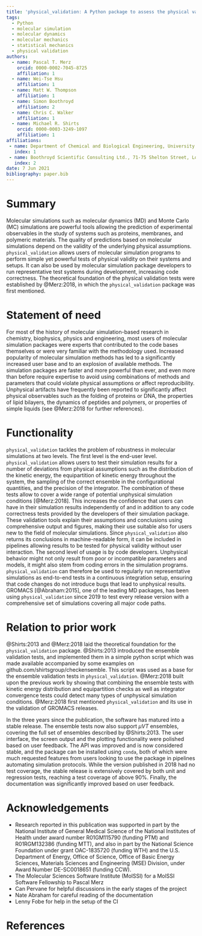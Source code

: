 ```yaml
---
title: 'physical_validation: A Python package to assess the physical validity of molecular simulation results'
tags:
  - Python
  - molecular simulation
  - molecular dynamics
  - molecular mechanics
  - statistical mechanics
  - physical validation
authors:
  - name: Pascal T. Merz
    orcid: 0000-0002-7045-8725
    affiliation: 1
  - name: Wei-Tse Hsu
    affiliation: 1
  - name: Matt W. Thompson
    affiliation: 1
  - name: Simon Boothroyd
    affiliation: 2
  - name: Chris C. Walker
    affiliation: 1
  - name: Michael R. Shirts
    orcid: 0000-0003-3249-1097
    affiliation: 1
affiliations:
 - name: Department of Chemical and Biological Engineering, University of Colorado Boulder, Boulder, CO 80309, United States of America
   index: 1
 - name: Boothroyd Scientific Consulting Ltd., 71-75 Shelton Street, London, United Kingdom
   index: 2
date: 7 Jun 2021
bibliography: paper.bib
---
```


# Summary

Molecular simulations such as molecular dynamics (MD) and Monte Carlo (MC)
simulations are powerful tools allowing the prediction of experimental
observables in the study of systems such as proteins, membranes, and polymeric
materials.
The quality of predictions based on molecular simulations depend on the
validity of the underlying physical assumptions.
`physical_validation` allows users of molecular simulation programs to perform
simple yet powerful tests of physical validity on their systems and setups.
It can also be used by molecular simulation package developers to run
representative test systems during development, increasing code correctness.
The theoretical foundation of the physical validation tests were established
by @Merz:2018, in which the `physical_validation` package was first
mentioned.

# Statement of need

For most of the history of molecular simulation-based research in chemistry, biophysics, 
physics and engineering, most users of molecular simulation packages were experts that 
contributed to the code bases themselves or were very familiar with the methodology used.
Increased popularity of molecular simulation methods has led to a significantly
increased user base and to an explosion of available methods.
The simulation packages are faster and more powerful than ever, and even more than before require
expertise to avoid using combinations of methods and parameters that could violate
physical assumptions or affect reproducibility.
Unphysical artifacts have frequently been reported to significantly affect physical observables
such as the folding of proteins or DNA, the properties of lipid bilayers, the
dynamics of peptides and polymers, or properties of simple liquids (see @Merz:2018
for further references).

# Functionality

`physical_validation` tackles the problem of robustness in molecular
simulations at two levels.
The first level is the end-user level.
`physical_validation` allows users to test their simulation results for a number
of deviations from physical assumptions such as the distribution of the kinetic
energy, the equipartition of kinetic energy throughout the system, the sampling
of the correct ensemble in the configurational quantities, and the precision of
the integrator.
The combination of these tests allow to cover a wide range of potential
unphysical simulation conditions [@Merz:2018].
This increases the confidence that users can have in their simulation results
independently of and in addition to any code correctness tests provided by the developers of their
simulation package.
These validation tools explain their assumptions and conclusions using
comprehensive output and figures, making their use suitable also for users
new to the field of molecular simulations.
Since `physical_validation` also returns its conclusions in machine-readable
form, it can be included in pipelines allowing results to be tested for
physical validity without user interaction.
The second level of usage is by code developers. Unphysical behavior might not only result
from poor or incompatible parameters and models, it might also stem from
coding errors in the simulation programs.
`physical_validation` can therefore be used to regularly run representative simulations
as end-to-end tests in a continuous integration setup, ensuring that code
changes do not introduce bugs that lead to unphysical results.
GROMACS [@Abraham:2015], one of the leading MD packages, has been using `physical_validation`
since 2019 to test every release version with a comprehensive set of
simulations covering all major code paths.

# Relation to prior work

@Shirts:2013 and @Merz:2018 laid the theoretical foundation for
the `physical_validation` package. @Shirts:2013 introduced the
ensemble validation tests, and implemented them in a simple python
script which was made available accompanied by some examples on
github.com/shirtsgroup/checkensemble. This script was used as a base
for the ensemble validation tests in `physical_validation`.
@Merz:2018 built upon the previous work by showing that combining
the ensemble tests with kinetic energy distribution and equipartition
checks as well as integrator convergence tests could detect many types
of unphysical simulation conditions. @Merz:2018 first mentioned
`physical_validation` and its use in the validation of GROMACS
releases.

In the three years since the publication, the software has matured
into a stable release. The ensemble tests now also support $\mu VT$
ensembles, covering the full set of ensembles described by
@Shirts:2013. The user interface, the screen output and the plotting
functionality were polished based on user feedback. The API was
improved and is now considered stable, and the package can be
installed using `conda`, both of which were much requested features
from users looking to use the package in pipelines automating
simulation protocols. While the version published in 2018 had no test
coverage, the stable release is extensively covered by both unit and
regression tests, reaching a test coverage of above 90%. Finally, the
documentation was significantly improved based on user feedback.

# Acknowledgements

* Research reported in this publication was supported in part by the
  National Institute of General Medical Science of the National
  Institutes of Health under award number R01GM115790 (funding PTM)
  and R01RGM132386 (funding MTT), and also in part by the National
  Science Foundation under grant OAC-1835720 (funding WTH) and the
  U.S. Department of Energy, Office of Science, Office of Basic Energy
  Sciences, Materials Sciences and Engineering (MSE) Division, under
  Award Number DE-SC0018651 (funding CCW).
* The Molecular Sciences Software Institute (MolSSI) for a MolSSI
  Software Fellowship to Pascal Merz
* Can Pervane for helpful discussions in the early stages of the
  project
* Nate Abraham for careful reading of the documentation
* Lenny Fobe for help in the setup of the CI

# References

